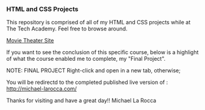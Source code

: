 ### HTML and CSS Projects


This repository is comprised of all of my HTML and CSS projects while at The Tech Academy.
Feel free to browse around.

[Movie Theater Site](https://github.com/Michael1388/HTML_CSS_projects/blob/main/COURSEWORK/BOOTSTRAP/Bootstrap4_project/academy_cinemas.html)

If you want to see the conclusion of this specific course,
below is a highlight of what the course enabled me to complete, my "Final Project".

NOTE: 
FINAL PROJECT
Right-click and open in a new tab, otherwise;

You will be redirectd to the completed published live version of : http://michael-larocca.com/

Thanks for visiting and have a great day!!
Michael La Rocca

